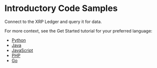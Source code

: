 # Introductory Code Samples

Connect to the XRP Ledger and query it for data.

For more context, see the Get Started tutorial for your preferred language:

- [Python](https://xrpl.org/get-started-using-python.html)
- [Java](https://xrpl.org/get-started-using-java.html)
- [JavaScript](https://xrpl.org/get-started-using-javascript.html)
- [PHP](https://xrpl.org/get-started-using-php.html)
- [Go](https://xrpl.org/get-started-using-go.html)
